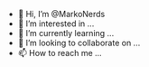 - 👋 Hi, I’m @MarkoNerds
- 👀 I’m interested in ...
- 🌱 I’m currently learning ...
- 💞️ I’m looking to collaborate on ...
- 📫 How to reach me ...

<!---
MarkoNerds/MarkoNerds is a ✨ special ✨ repository because its `README.md` (this file) appears on your GitHub profile.
You can click the Preview link to take a look at your changes.
--->
